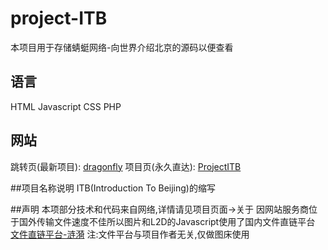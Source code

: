 # project-ITB
本项目用于存储蜻蜓网络-向世界介绍北京的源码以便查看

## 语言
 HTML Javascript CSS PHP

## 网站
 跳转页(最新项目): [dragonfly](https://dragonfly.kesug.com)
 项目页(永久直达): [ProjectITB](https://dragonfly.kesug.com/projects/001/Introduction_To_Beijing.html)

##项目名称说明
 ITB(Introduction To Beijing)的缩写

##声明
 本项部分技术和代码来自网络,详情请见项目页面->关于
 因网站服务商位于国外传输文件速度不佳所以图片和L2D的Javascript使用了国内文件直链平台 [文件直链平台-涟漪](https://up.ly93.cc/) 注:文件平台与项目作者无关,仅做图床使用
